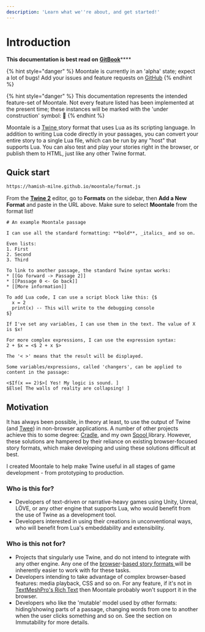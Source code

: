 ```yaml
---
description: 'Learn what we''re about, and get started!'
---
```


# Introduction

**This documentation is best read on** [**GitBook**](https://moontale.hmilne.cc/)\*\*\*\*

{% hint style="danger" %}
Moontale is currently in an 'alpha' state; expect a lot of bugs! Add your issues and feature requests on [GitHub](https://github.com/hamish-milne/moontale/issues)
{% endhint %}

{% hint style="danger" %}
This documentation represents the intended feature-set of Moontale. Not every feature listed has been implemented at the present time; these instances will be marked with the 'under construction' symbol: 🚧
{% endhint %}

Moontale is a [Twine ](https://twinery.org/)story format that uses Lua as its scripting language. In addition to writing Lua code directly in your passages, you can convert your entire story to a single Lua file, which can be run by any "host" that supports Lua. You can also test and play your stories right in the browser, or publish them to HTML, just like any other Twine format.

## Quick start

```bash
https://hamish-milne.github.io/moontale/format.js
```

From the [**Twine 2**](https://twinery.org/2/#!/stories) editor, go to **Formats** on the sidebar, then **Add a New Format** and paste in the URL above. Make sure to select **Moontale** from the format list!

```text
# An example Moontale passage

I can use all the standard formatting: **bold**, _italics_ and so on.

Even lists:
1. First
2. Second
3. Third

To link to another passage, the standard Twine syntax works:
* [[Go forward -> Passage 2]]
* [[Passage 0 <- Go back]]
* [[More information]]

To add Lua code, I can use a script block like this: {$
  x = 2
  print(x) -- This will write to the debugging console
$}

If I've set any variables, I can use them in the text. The value of X is $x!

For more complex expressions, I can use the expression syntax:
2 + $x = <$ 2 + x $>

The '< >' means that the result will be displayed.

Some variables/expressions, called 'changers', can be applied to content in the passage:

<$If(x == 2)$>[ Yes! My logic is sound. ]
$Else[ The walls of reality are collapsing! ]
```

## Motivation

It has always been possible, in theory at least, to use the output of Twine \(and [Twee](https://github.com/tmedwards/tweego)\) in non-browser applications. A number of other projects achieve this to some degree: [Cradle](https://github.com/daterre/Cradle), and my own [Spool ](https://github.com/hamish-milne/Spool)library. However, these solutions are hampered by their reliance on existing browser-focused story formats, which make developing and using these solutions difficult at best.

I created Moontale to help make Twine useful in all stages of game development - from prototyping to production.

### Who is this for?

* Developers of text-driven or narrative-heavy games using Unity, Unreal, LÖVE, or any other engine that supports Lua, who would benefit from the use of Twine as a development tool.
* Developers interested in using their creations in unconventional ways, who will benefit from Lua's embeddability and extensibility.

### Who is this not for?

* Projects that singularly use Twine, and do not intend to integrate with any other engine. Any one of the [browser](https://klembot.github.io/chapbook/)-[based ](https://twine2.neocities.org/)[story ](https://www.motoslave.net/sugarcube/2/docs/)[formats ](https://videlais.github.io/snowman/2/)will be inherently easier to work with for these tasks.
* Developers intending to take advantage of complex browser-based features: media playback, CSS and so on. For any feature, if it's not in [TextMeshPro's Rich Text](http://digitalnativestudios.com/textmeshpro/docs/rich-text/) then Moontale probably won't support it in the browser.
* Developers who like the 'mutable' model used by other formats: hiding/showing parts of a passage, changing words from one to another when the user clicks something and so on. See the section on Immutability for more details.

